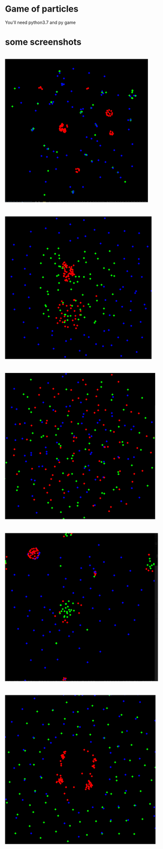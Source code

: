 # Game of particles
You'll need python3.7 and py game
# some screenshots

# ![Alt text](https://github.com/Axeltherabbit/gameofparticles/blob/master/img/1.png?raw=true)
# ![Alt text](https://github.com/Axeltherabbit/gameofparticles/blob/master/img/2.png?raw=true)
# ![Alt text](https://github.com/Axeltherabbit/gameofparticles/blob/master/img/3.png?raw=true)
# ![Alt text](https://github.com/Axeltherabbit/gameofparticles/blob/master/img/4.png?raw=true)
# ![Alt text](https://github.com/Axeltherabbit/gameofparticles/blob/master/img/5.png?raw=true)

